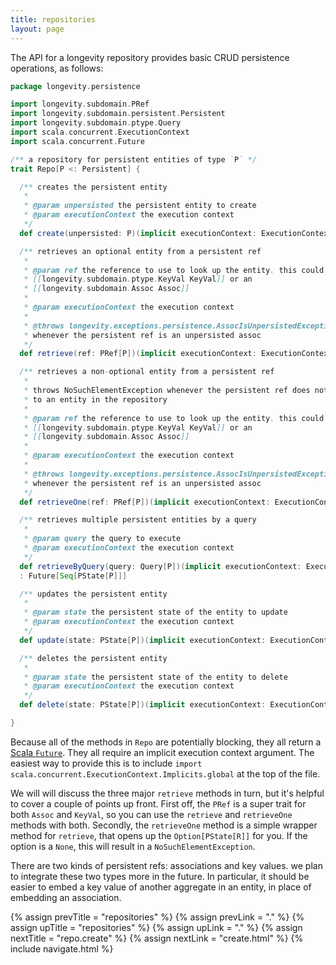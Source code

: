 ```yaml
---
title: repositories
layout: page
---
```


The API for a longevity repository provides basic CRUD persistence
operations, as follows:

```scala
package longevity.persistence

import longevity.subdomain.PRef
import longevity.subdomain.persistent.Persistent
import longevity.subdomain.ptype.Query
import scala.concurrent.ExecutionContext
import scala.concurrent.Future

/** a repository for persistent entities of type `P` */
trait Repo[P <: Persistent] {

  /** creates the persistent entity
   * 
   * @param unpersisted the persistent entity to create
   * @param executionContext the execution context
   */
  def create(unpersisted: P)(implicit executionContext: ExecutionContext): Future[PState[P]]

  /** retrieves an optional entity from a persistent ref
   * 
   * @param ref the reference to use to look up the entity. this could be a
   * [[longevity.subdomain.ptype.KeyVal KeyVal]] or an
   * [[longevity.subdomain.Assoc Assoc]]
   * 
   * @param executionContext the execution context
   * 
   * @throws longevity.exceptions.persistence.AssocIsUnpersistedException
   * whenever the persistent ref is an unpersisted assoc
   */
  def retrieve(ref: PRef[P])(implicit executionContext: ExecutionContext): Future[Option[PState[P]]]

  /** retrieves a non-optional entity from a persistent ref
   * 
   * throws NoSuchElementException whenever the persistent ref does not refer
   * to an entity in the repository
   * 
   * @param ref the reference to use to look up the entity. this could be a
   * [[longevity.subdomain.ptype.KeyVal KeyVal]] or an
   * [[longevity.subdomain.Assoc Assoc]]
   *
   * @param executionContext the execution context
   * 
   * @throws longevity.exceptions.persistence.AssocIsUnpersistedException
   * whenever the persistent ref is an unpersisted assoc
   */
  def retrieveOne(ref: PRef[P])(implicit executionContext: ExecutionContext): Future[PState[P]]

  /** retrieves multiple persistent entities by a query
   * 
   * @param query the query to execute
   * @param executionContext the execution context
   */
  def retrieveByQuery(query: Query[P])(implicit executionContext: ExecutionContext)
  : Future[Seq[PState[P]]]

  /** updates the persistent entity
   * 
   * @param state the persistent state of the entity to update
   * @param executionContext the execution context
   */
  def update(state: PState[P])(implicit executionContext: ExecutionContext): Future[PState[P]]

  /** deletes the persistent entity
   * 
   * @param state the persistent state of the entity to delete
   * @param executionContext the execution context
   */
  def delete(state: PState[P])(implicit executionContext: ExecutionContext): Future[Deleted[P]]

}
```

Because all of the methods in `Repo` are potentially blocking, they
all return a [Scala
`Future`](http://www.scala-lang.org/api/current/index.html#scala.concurrent.Future). They
all require an implicit execution context argument. The easiest way to
provide this is to include `import
scala.concurrent.ExecutionContext.Implicits.global` at the top of the
file.

We will will discuss the three major `retrieve` methods in turn, but
it's helpful to cover a couple of points up front. First off, the
`PRef` is a super trait for both `Assoc` and `KeyVal`, so you can use
the `retrieve` and `retrieveOne` methods with both. Secondly, the
`retrieveOne` method is a simple wrapper method for `retrieve`, that
opens up the `Option[PState[R]]` for you. If the option is a `None`,
this will result in a `NoSuchElementException`.

<div class = "blue-side-bar">

There are two kinds of persistent refs: associations and key
values. we plan to integrate these two types more in the future. In
particular, it should be easier to embed a key value of another
aggregate in an entity, in place of embedding an association.

</div>

{% assign prevTitle = "repositories" %}
{% assign prevLink = "." %}
{% assign upTitle = "repositories" %}
{% assign upLink = "." %}
{% assign nextTitle = "repo.create" %}
{% assign nextLink = "create.html" %}
{% include navigate.html %}
